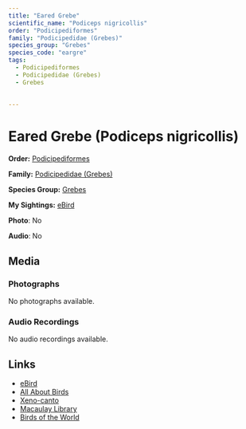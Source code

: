 ```yaml
---
title: "Eared Grebe"
scientific_name: "Podiceps nigricollis"
order: "Podicipediformes"
family: "Podicipedidae (Grebes)"
species_group: "Grebes"
species_code: "eargre"
tags: 
  - Podicipediformes
  - Podicipedidae (Grebes)
  - Grebes
  
  
---
```


# Eared Grebe (Podiceps nigricollis)

**Order:** [Podicipediformes](/tags/podicipediformes)

**Family:** [Podicipedidae (Grebes)](/tags/podicipedidae-grebes)

**Species Group:** [Grebes](/tags/grebes)

**My Sightings:** [eBird](https://ebird.org/lifelist?r=world&time=life&spp=eargre)

**Photo**: No 

**Audio**: No

## Media
### Photographs
No photographs available.

### Audio Recordings
No audio recordings available.

## Links
* [eBird](https://ebird.org/species/eargre) 
* [All About Birds](https://www.allaboutbirds.org/guide/eargre) 
* [Xeno-canto](https://www.xeno-canto.org/species/podiceps-nigricollis) 
* [Macaulay Library](https://search.macaulaylibrary.org/catalog?taxonCode=eargre&sort=rating_rank_desc)
* [Birds of the World](https://birdsoftheworld.org/bow/species/eargre)

